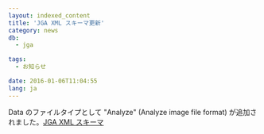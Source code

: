 ```yaml
---
layout: indexed_content
title: 'JGA XML スキーマ更新'
category: news
db:
  - jga

tags:
  - お知らせ

date: 2016-01-06T11:04:55
lang: ja
---
```


Data のファイルタイプとして "Analyze" (Analyze image file format) が追加されました。<a href="{{ site.baseurl }}/assets/files/schema/jga/JGA.xsd.zip">JGA XML スキーマ</a>
